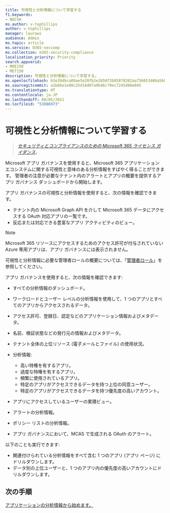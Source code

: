 ```yaml
---
title: 可視性と分析情報について学習する
f1.keywords:
- NOCSH
ms.author: v-tophillips
author: v-tophillips
manager: laurawi
audience: Admin
ms.topic: article
ms.service: O365-seccomp
ms.collection: m365-security-compliance
localization_priority: Priority
search.appverid:
- MOE150
- MET150
description: 可視性と分析情報について学習する。
ms.openlocfilehash: 63e39dbca89ae5e20fb2e2650f3b85878202aa756653406a568515951a876ea4
ms.sourcegitcommit: a1b66e1e80c25d14d67a9b46c79ec7245d88e045
ms.translationtype: HT
ms.contentlocale: ja-JP
ms.lasthandoff: 08/05/2021
ms.locfileid: "53886973"
---
```

# <a name="learn-about-visibility-and-insights"></a>可視性と分析情報について学習する

>*[セキュリティとコンプライアンスのための Microsoft 365 ライセンス ガイダンス](https://aka.ms/ComplianceSD)。*

Microsoft アプリ ガバナンスを使用すると、Microsoft 365 アプリケーション エコシステムに関する可視性と意味のある分析情報をすばやく得ることができます。 管理者の注意が必要なテナント内のアラートとアプリの概要を提供するアプリ ガバナンス ダッシュボードから開始します。

アプリ ガバナンスの可視性と分析情報を使用すると、次の情報を確認できます。

- テナント内の Microsoft Graph API を介して Microsoft 365 データにアクセスする OAuth 対応アプリの一覧です。
- 反応または対応できる豊富なアプリ アクティビティのビュー。

>[!Note]
>Microsoft 365 リソースにアクセスするためのアクセス許可が付与されていない Azure 専用アプリは、アプリ ガバナンスには表示されません。
>

可視性と分析情報に必要な管理者ロールの概要については、「[管理者ロール](app-governance-get-started.md#administrator-roles)」を参照してください。

アプリ ガバナンスを使用すると、次の情報を確認できます:

- すべての分析情報のダッシュボード。
- ワークロードとユーザー レベルの分析情報を使用して、1 つのアプリとすべてのアプリからアクセスされるデータ。
- アクセス許可、登録日、認定などのアプリケーション情報およびメタデータ。
- 名前、検証状態などの発行元の情報およびメタデータ。
- テナント全体の上位リソース (電子メールとファイル) の使用状況。
- 分析情報:

  - 高い特権を有するアプリ。
  - 過度な特権を有するアプリ。
  - 頻繁に使用されているアプリ。
  - 特定のアプリがアクセスできるデータを持つ上位の同意ユーザー。
  - 特定のアプリがアクセスできるデータを持つ優先度の高いアカウント。

- アプリにアクセスしているユーザーの累積ビュー。
- アラートの分析情報。
- ポリシー リストの分析情報。
<!--
- Policies created in MCAS in the app governance portal.
-->
- アプリ ガバナンスにおいて、MCAS で生成される OAuth のアラート。

以下のことも実行できます:

- 関連付けられている分析情報をすべて含む 1 つのアプリ (アプリ ページ) にドリルダウンします。
- データ別の上位ユーザーと、1 つのアプリ内の優先度の高いアカウントにドリルダウンします。

## <a name="next-step"></a>次の手順

[アプリケーションの分析情報から始めます。](app-governance-visibility-insights-get-started.md)
